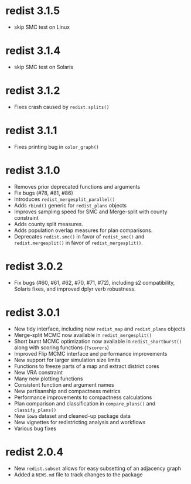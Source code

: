 # redist 3.1.5
* skip SMC test on Linux

# redist 3.1.4
* skip SMC test on Solaris

# redist 3.1.2
* Fixes crash caused by `redist.splits()`

# redist 3.1.1
* Fixes printing bug in `color_graph()`

# redist 3.1.0
* Removes prior deprecated functions and arguments
* Fix bugs (#78, #81, #86)
* Introduces `redist_mergesplit_parallel()`
* Adds `rbind()` generic for `redist_plans` objects
* Improves sampling speed for SMC and Merge-split with county constraint
* Adds county split measures.
* Adds population overlap measures for plan comparisons.
* Deprecates `redist.smc()` in favor of `redist_smc()` and `redist.mergesplit()` in favor of `redist_mergesplit()`.
# redist 3.0.2
* Fix bugs (#60, #61, #62, #70, #71, #72), including s2 compatibility, Solaris fixes, and improved dplyr verb robustness.

# redist 3.0.1

* New tidy interface, including new `redist_map` and `redist_plans` objects
* Merge-split MCMC now available in `redist_mergesplit()`
* Short burst MCMC optimization now available in `redist_shortburst()` along
  with scoring functions (`?scorers`)
* Improved Flip MCMC interface and performance improvements
* New support for larger simulation size limits
* Functions to freeze parts of a map and extract district cores
* New VRA constraint
* Many new plotting functions
* Consistent function and argument names
* New partisanship and compactness metrics
* Performance improvements to compactness calculations
* Plan comparison and classification in `compare_plans()` and `classify_plans()`
* New `iowa` dataset and cleaned-up package data
* New vignettes for redistricting analysis and workflows
* Various bug fixes


# redist 2.0.4

* New `redist.subset` allows for easy subsetting of an adjacency graph
* Added a `NEWS.md` file to track changes to the package
